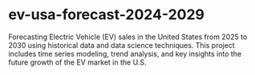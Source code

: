 # ev-usa-forecast-2024-2029
Forecasting Electric Vehicle (EV) sales in the United States from 2025 to 2030 using historical data and data science techniques. This project includes time series modeling, trend analysis, and key insights into the future growth of the EV market in the U.S.
